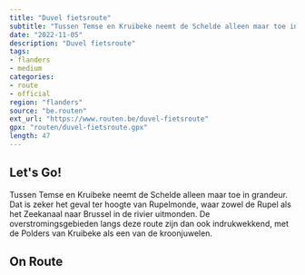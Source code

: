 ```yaml
---
title: "Duvel fietsroute"
subtitle: "Tussen Temse en Kruibeke neemt de Schelde alleen maar toe in grandeur"
date: "2022-11-05"
description: "Duvel fietsroute"
tags:
- flanders
- medium
categories:
- route
- official
region: "flanders"
source: "be.routen"
ext_url: "https://www.routen.be/duvel-fietsroute"
gpx: "routen/duvel-fietsroute.gpx"
length: 47
---
```


## Let's Go!

Tussen Temse en Kruibeke neemt de Schelde alleen maar toe in grandeur. Dat is zeker het geval ter hoogte van Rupelmonde, waar zowel de Rupel als het Zeekanaal naar Brussel in de rivier uitmonden. De overstromingsgebieden langs deze route zijn dan ook indrukwekkend, met de Polders van Kruibeke als een van de kroonjuwelen.

## On Route


